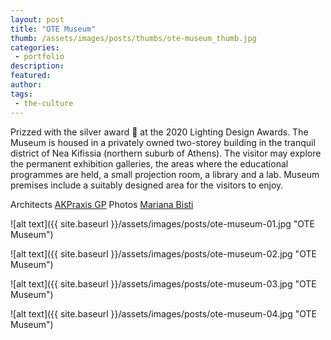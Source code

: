```yaml
---
layout: post
title: "OTE Museum"
thumb: /assets/images/posts/thumbs/ote-museum_thumb.jpg
categories:
 - portfolio
description:
featured:
author: 
tags:
 - the-culture
---
```


Prizzed with the silver award 🥈 at the 2020 Lighting Design Awards. The Museum is housed in a privately owned two-storey building in the tranquil district of Nea Kifissia (northern suburb of Athens). The visitor may explore the permanent exhibition galleries, the areas where the educational programmes are held, a small projection room, a library and a lab. Museum premises include a suitably designed area for the visitors to enjoy.

<p class="credits">
    <span class="title">Architects</span>
        <span class="contributor"><a href="http://www.akpraxis.gr/">AKPraxis GP</a></span>
    <span class="title">Photos</span>
        <span class="contributor"><a href="http://www.marianabisti.com/">Mariana Bisti</a></span>
</p>

![alt text]({{ site.baseurl }}/assets/images/posts/ote-museum-01.jpg "OTE Museum")

![alt text]({{ site.baseurl }}/assets/images/posts/ote-museum-02.jpg "OTE Museum")

![alt text]({{ site.baseurl }}/assets/images/posts/ote-museum-03.jpg "OTE Museum")

![alt text]({{ site.baseurl }}/assets/images/posts/ote-museum-04.jpg "OTE Museum")
